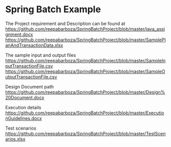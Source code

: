 # Spring Batch Example
The Project requirement and Description can be found at 
https://github.com/reepabarboza/SpringBatchProject/blob/master/java_assignment.docx
https://github.com/reepabarboza/SpringBatchProject/blob/master/SamplePlanAndTransactionData.xlsx

The sample input and output files
https://github.com/reepabarboza/SpringBatchProject/blob/master/SampleInputTransactionFile.csv
https://github.com/reepabarboza/SpringBatchProject/blob/master/SampleOutputTransactionFile.csv

Design Document path
https://github.com/reepabarboza/SpringBatchProject/blob/master/Design%20Document.docx

Execution details
https://github.com/reepabarboza/SpringBatchProject/blob/master/ExecutionGuidelines.docx

Test scenarios
https://github.com/reepabarboza/SpringBatchProject/blob/master/TestScenarios.xlsx
